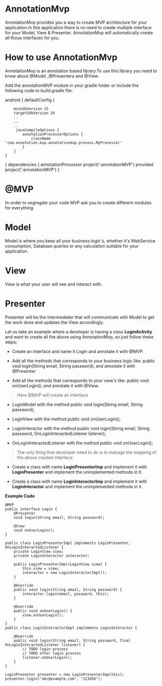 # AnnotationMvp

AnnotationMvp provides you a way to create MVP architecture for your application.In this application there is no need to create multiple interface for your Model, View & Presenter.
AnnotationMvp will automatically create all those interfaces for you.

# How to use AnnotationMvp

AnnotationMvp is an annotation based library.To use this library you need to know about @Model ,@Presentera and @View.

Add the annotationMVP module in your gradle folder or include the following code to build.gradle file:

android { 
    defaultConfig {
   
        minSdkVersion 15
        targetSdkVersion 26
        ..
        .. 
        ..
         javaCompileOptions {
            annotationProcessorOptions {
                className 'com.annotation.mvp.annotationmvp.process.MyProcessor'
            }
        }
    }
}
dependencies {
    annotationProcessor project(':annotationMVP')
    provided project(':annotationMVP')
 }
 
# @MVP
In-order to segregate your code MVP ask you to create different modules for everything.
# Model

Model is where you keep all your business logic's, whether it's WebService consumption, Database queries or any calculation suitable for your application.

# View

View is what your user will see and interact with.

# Presenter

Presenter will be the intermediater that will communicate with Model to get the work done and updates the View accordingly.

Let us take an example where a developer is having a class **LoginActivity** and want to create all the above using AnnotationMvp, so just follow these steps:

- Create an interface and name it Login and annotate it with @MVP.

- Add all the methods that corresponds to your business logic like: public void login(String email, String password); and annotate it with @Presenter

- Add all the methods that corresponds to your view's like: public void onUserLogin(); and annotate it with @View.

> Here @MVP will create an interface

- LoginModel with the method public void login(String email, String password);

- LoginView with the method public void onUserLogin();

- LoginInteractor with the method public void login(String email, String password, OnLoginInteractedListener listener);

- OnLoginInteractedListener with the method public void onUserLogin();


>The only thing that developer need to do is to manage the mapping of the above created interface:

* Create a class with name **LoginPresenterImp** and implement it with **LoginPresenter** and implement the unimplemented methods in it.

* Create a class with name **LoginInteractorImp** and implement it with **LoginInteractor** and implement the unimplemented methods in it.


**Example Code**

```
@MVP
public interface Login {    
    @Presenter
    void login(String email, String password);
    
    @View
    void onUserLogin();
}
```
```
public class LoginPresenterImpl implements LoginPresenter, OnLoginInteractedListener {
    private LoginView view;
    private LoginInteractor interactor;

    public LoginPresenterImpl(LoginView view) {
        this.view = view;
        interactor = new LoginInteractorImpl();
    }

    @Override
    public void login(String email, String password) {
        interactor.login(email, password, this);
    }

    @Override
    public void onUserLogin() {
        view.onUserLogin();
    }
}
public class LoginInteractorImpl implements LoginInteractor {

    @Override
    public void login(String email, String password, final OnLoginInteractedListener listener) {
        // TODO login process
        // TODO after login process
        listener.onUserLogin();
    }
}
```
```
LoginPresenter presenter = new LoginPresenterImp(this);
presenter.login("abc@example.com", "123456");
```
